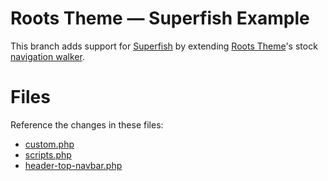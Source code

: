 # Roots Theme — Superfish Example

This branch adds support for [Superfish](https://github.com/joeldbirch/superfish) by extending [Roots Theme](http://www.rootstheme.com/)'s stock [navigation walker](lib/nav.php).

# Files

Reference the changes in these files:

- [custom.php](lib/custom.php)
- [scripts.php](lib/scripts.php)
- [header-top-navbar.php](templates/header-top-navbar.php)
